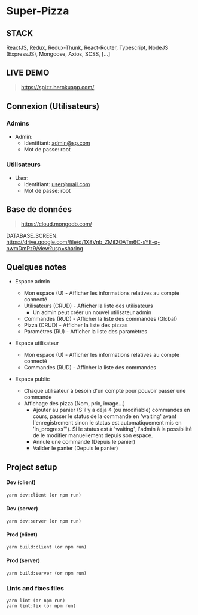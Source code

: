 # Super-Pizza

## STACK

ReactJS, Redux, Redux-Thunk, React-Router, Typescript, NodeJS (ExpressJS), Mongoose, Axios, SCSS, [...]

## LIVE DEMO

> https://spizz.herokuapp.com/

## Connexion (Utilisateurs)

### Admins
- Admin:
	- Identifiant: admin@sp.com
	- Mot de passe: root

### Utilisateurs
- User:
	- Identifiant: user@mail.com
	- Mot de passe: root

## Base de données

> https://cloud.mongodb.com/

DATABASE_SCREEN: https://drive.google.com/file/d/1X8Vnb_ZMiI2OATm6C-sYE-q-nwmDmPz9/view?usp=sharing

## Quelques notes

- Espace admin
	- Mon espace (U) - Afficher les informations relatives au compte connecté
	- Utilisateurs (CRUD) - Afficher la liste des utilisateurs
		- Un admin peut créer un nouvel utilisateur admin
	- Commandes (RUD) - Afficher la liste des commandes (Global)
	- Pizza (CRUD) - Afficher la liste des pizzas
	- Paramètres (RU) - Afficher la liste des paramètres

- Espace utilisateur
	- Mon espace (U) - Afficher les informations relatives au compte connecté
	- Commandes (RUD) - Afficher la liste des commandes

- Espace public
    - Chaque utilisateur à besoin d'un compte pour pouvoir passer une commande
    - Affichage des pizza (Nom, prix, image...)
        - Ajouter au panier (S'il y a déja 4 (ou modifiable) commandes en cours, passer le status de la commande
		en 'waiting' avant l'enregistrement sinon le status est automatiquement mis en 'in_progress'"). Si le 			status est à 'waiting', l'admin à la possibilité de le modifier manuellement depuis son espace.
        - Annule une commande (Depuis le panier)
        - Valider le panier (Depuis le panier)

## Project setup

#### Dev (client)

```
yarn dev:client (or npm run)
```

#### Dev (server)

```
yarn dev:server (or npm run)
```

#### Prod (client)

```
yarn build:client (or npm run)
```

#### Prod (server)

```
yarn build:server (or npm run)
```

### Lints and fixes files

```
yarn lint (or npm run)
yarn lint:fix (or npm run)
```
